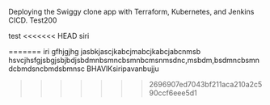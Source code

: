 Deploying the Swiggy clone app with Terraform, Kubernetes, and Jenkins CICD.
Test200

test
<<<<<<< HEAD
siri


=======
iri
gfhjgjhg
jasbkjascjkabcjmabcjkabcjabcnmsb
hsvcjhsfgjsbgjsbjbdjsbdmnbsmncbsmnbcmsnmsdnc,msbdm,bsdmncbsmndcbmdsncbmdsbmnsc
BHAVIKsiripavanbujju
>>>>>>> 2696907ed7043bf211aca210a2c590ccf6eee5d1


